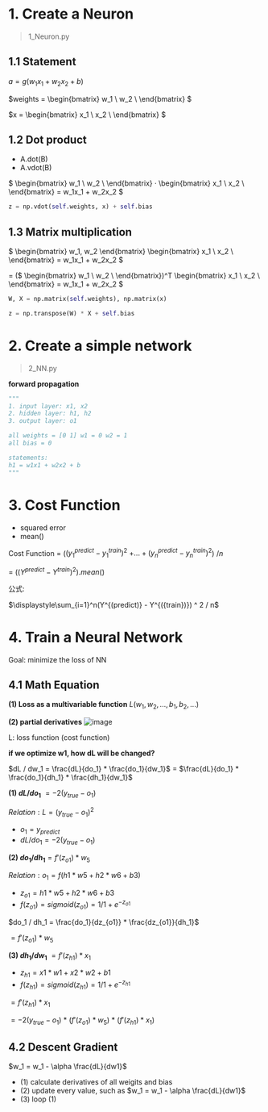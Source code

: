 
# 1. Create a Neuron
> 1_Neuron.py

## 1.1 Statement

$a = g(w_1x_1 + w_2x_2 + b)$

$weights =
\begin{bmatrix}
w_1 \\
w_2 \\
\end{bmatrix}
$

$x =
\begin{bmatrix}
x_1 \\
x_2 \\
\end{bmatrix}
$

## 1.2 Dot product
- A.dot(B)
- A.vdot(B)

$
\begin{bmatrix}
w_1 \\
w_2 \\
\end{bmatrix} ·
\begin{bmatrix}
x_1 \\
x_2 \\
\end{bmatrix} = 
w_1x_1 + w_2x_2
$

```python
z = np.vdot(self.weights, x) + self.bias
```

## 1.3 Matrix multiplication
$
\begin{bmatrix}
w_1, w_2
\end{bmatrix}
\begin{bmatrix}
x_1 \\
x_2 \\
\end{bmatrix} = 
w_1x_1 + w_2x_2
$

= 
($
\begin{bmatrix}
w_1 \\
w_2 \\
\end{bmatrix})^T
\begin{bmatrix}
x_1 \\
x_2 \\
\end{bmatrix} = 
w_1x_1 + w_2x_2
$

```python
W, X = np.matrix(self.weights), np.matrix(x)

z = np.transpose(W) * X + self.bias
```


# 2. Create a simple network
> 2_NN.py

**forward propagation**

```python
"""
1. input layer: x1, x2
2. hidden layer: h1, h2
3. output layer: o1

all weights = [0 1] w1 = 0 w2 = 1
all bias = 0

statements:
h1 = w1x1 + w2x2 + b
"""
```

# 3. Cost Function
- squared error
- mean()

Cost Function = ($(y_1^{predict} - y_1^{train}) ^ 2$ $+ ... + (y_n^{predict} - y_n^{train}) ^ 2$) $/ n$

= $((Y^{predict} - Y^{train}) ^ 2).mean()$

公式:

$\displaystyle\sum_{i=1}^n(Y^{(predict)} - Y^{({train})}) ^ 2 / n$

# 4. Train a Neural Network
Goal: minimize the loss of NN

## 4.1 Math Equation

**(1) Loss as a multivariable function**
$L(w_1, w_2, ..., b_1, b_2, ...)$

**(2) partial derivatives**
![image](https://pic1.zhimg.com/80/v2-ac5aa2b1340c9812674129b6975a7d6c_hd.jpg)

L: loss function (cost function)

**if we optimize w1, how dL will be changed?**

$dL / dw_1 = \frac{dL}{do_1} * \frac{do_1}{dw_1}$ = $\frac{dL}{do_1} * \frac{do_1}{dh_1} * \frac{dh_1}{dw_1}$

**(1) $dL / do_1$** $=-2(y_{true}-o_1)$

$Relation: L = (y_{true} - o_1)^2$

- $o_1 = y_{predict}$
- $dL / do_1 = -2(y_{true}-o_1)$


**(2) $do_1 / dh_1$**$=f'(z_{o1}) * w_5$

$Relation: o_1 = f(h1*w5 + h2*w6 + b3)$

- $z_{o1} = h1*w5 + h2*w6 + b3$
- $f(z_{o1}) = sigmoid(z_{o1}) = 1 / 1 + e^{-z_{o1}}$

$do_1 / dh_1 = \frac{do_1}{dz_{o1}} * \frac{dz_{o1}}{dh_1}$

$=f'(z_{o1}) * w_5$

**(3) $dh_1 / dw_1$** $=f'(z_{h1}) * x_1$
- $z_{h1} = x1*w1 + x2*w2 + b1$
- $f(z_{h1}) = sigmoid(z_{h1}) = 1 / 1 + e^{-z_{h1}}$

$=f'(z_{h1}) * x_1$

$=-2(y_{true}-o_1)$ * $(f'(z_{o1}) * w_5)$ * $(f'(z_{h1}) * x_1)$

## 4.2 Descent Gradient
$w_1 = w_1 - \alpha \frac{dL}{dw1}$

- (1) calculate derivatives of all weigits and bias
- (2) update every value, such as $w_1 = w_1 - \alpha \frac{dL}{dw1}$
- (3) loop (1)